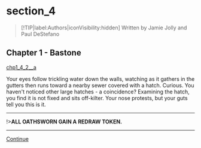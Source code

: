 
# section_4

>[!TIP|label:Authors|iconVisibility:hidden]
>Written by Jamie Jolly and Paul DeStefano

## Chapter 1 - Bastone

[chp1_4_2__a](../../decomp/app/src/main/res/raw/chp1_4_2__a.mp3 ':include :type=audio')

Your eyes follow trickling water down the walls, watching as it gathers in the gutters then runs toward a nearby sewer covered with a hatch. Curious. You haven't noticed other large hatches - a coincidence? Examining the hatch, you find it is not fixed and sits off-kilter. Your nose protests, but your guts tell you this is it.

---

!>**ALL OATHSWORN GAIN A REDRAW TOKEN.** 

---

[Continue](output/chapter1/section_6.md)


